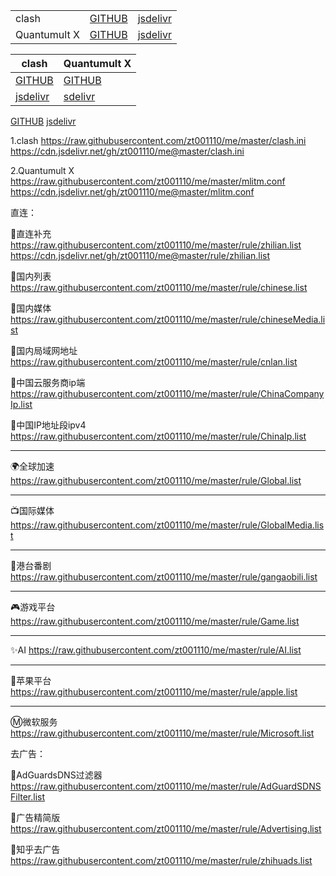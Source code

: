 <table align="center">
  <tr>
    <td>clash</td>
    <td><a href="https://raw.githubusercontent.com/zt001110/me/master/clash.ini" target="_blank">GITHUB</a></td>
    <td><a href="https://cdn.jsdelivr.net/gh/zt001110/me@master/clash.ini" target="_blank">jsdelivr</a></td>
  </tr>
  <tr>
    <td>Quantumult X</td>
    <td><a href="https://raw.githubusercontent.com/zt001110/me/master/mlitm.conf" target="_blank">GITHUB</a></td>
    <td><a href="https://cdn.jsdelivr.net/gh/zt001110/me@master/mlitm.conf" target="_blank">jsdelivr</a></td>
  </tr>
</table>




| clash | Quantumult X |
| ---- | ---- |
| [GITHUB](https://raw.githubusercontent.com/zt001110/me/master/clash.ini ) | [GITHUB](https://raw.githubusercontent.com/zt001110/me/master/mlitm.conf) |
| [jsdelivr](https://cdn.jsdelivr.net/gh/zt001110/me@master/clash.ini) | [sdelivr](https://cdn.jsdelivr.net/gh/zt001110/me@master/mlitm.conf) |



[GITHUB](https://raw.githubusercontent.com/zt001110/me/master/clash.ini )
[jsdelivr](https://cdn.jsdelivr.net/gh/zt001110/me@master/clash.ini)

1.clash https://raw.githubusercontent.com/zt001110/me/master/clash.ini  
        https://cdn.jsdelivr.net/gh/zt001110/me@master/clash.ini

2.Quantumult X https://raw.githubusercontent.com/zt001110/me/master/mlitm.conf
               https://cdn.jsdelivr.net/gh/zt001110/me@master/mlitm.conf
               
直连：

🎯直连补充 https://raw.githubusercontent.com/zt001110/me/master/rule/zhilian.list
           https://cdn.jsdelivr.net/gh/zt001110/me@master/rule/zhilian.list

🎯国内列表 https://raw.githubusercontent.com/zt001110/me/master/rule/chinese.list

🎯国内媒体 https://raw.githubusercontent.com/zt001110/me/master/rule/chineseMedia.list

🎯国内局域网地址 https://raw.githubusercontent.com/zt001110/me/master/rule/cnlan.list

🎯中国云服务商ip端 https://raw.githubusercontent.com/zt001110/me/master/rule/ChinaCompanyIp.list

🎯中国IP地址段ipv4 https://raw.githubusercontent.com/zt001110/me/master/rule/ChinaIp.list

---------------------------------------------------------------------------------------

🌍全球加速 https://raw.githubusercontent.com/zt001110/me/master/rule/Global.list

---------------------------------------------------------------------------------------

📺国际媒体 https://raw.githubusercontent.com/zt001110/me/master/rule/GlobalMedia.list

---------------------------------------------------------------------------------------

🎥港台番剧 https://raw.githubusercontent.com/zt001110/me/master/rule/gangaobili.list

---------------------------------------------------------------------------------------

🎮游戏平台 https://raw.githubusercontent.com/zt001110/me/master/rule/Game.list

---------------------------------------------------------------------------------------

✨AI https://raw.githubusercontent.com/zt001110/me/master/rule/AI.list

---------------------------------------------------------------------------------------

🍎苹果平台 https://raw.githubusercontent.com/zt001110/me/master/rule/apple.list

---------------------------------------------------------------------------------------

Ⓜ️微软服务 https://raw.githubusercontent.com/zt001110/me/master/rule/Microsoft.list

去广告：

🛑AdGuardsDNS过滤器 https://raw.githubusercontent.com/zt001110/me/master/rule/AdGuardSDNSFilter.list

🛑广告精简版 https://raw.githubusercontent.com/zt001110/me/master/rule/Advertising.list

🛑知乎去广告 https://raw.githubusercontent.com/zt001110/me/master/rule/zhihuads.list


